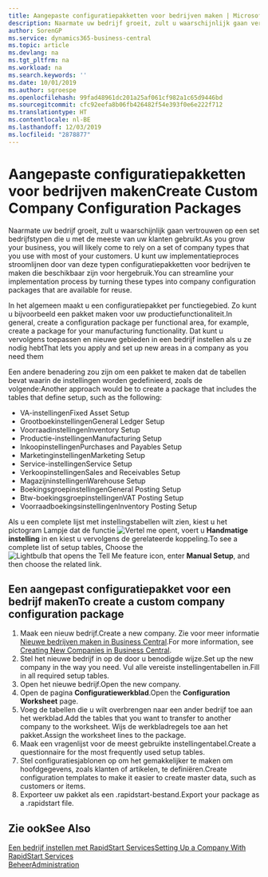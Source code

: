 ```yaml
---
title: Aangepaste configuratiepakketten voor bedrijven maken | Microsoft Docs
description: Naarmate uw bedrijf groeit, zult u waarschijnlijk gaan vertrouwen op een set bedrijfstypen die u met de meeste van uw klanten gebruikt. U kunt uw implementatieproces stroomlijnen door van deze typen configuratiepakketten voor bedrijven te maken die beschikbaar zijn voor hergebruik.
author: SorenGP
ms.service: dynamics365-business-central
ms.topic: article
ms.devlang: na
ms.tgt_pltfrm: na
ms.workload: na
ms.search.keywords: ''
ms.date: 10/01/2019
ms.author: sgroespe
ms.openlocfilehash: 99fad48961dc201a25af061cf982a1c65d9446bd
ms.sourcegitcommit: cfc92eefa8b06fb426482f54e393f0e6e222f712
ms.translationtype: HT
ms.contentlocale: nl-BE
ms.lasthandoff: 12/03/2019
ms.locfileid: "2878877"
---
```

# <a name="create-custom-company-configuration-packages"></a><span data-ttu-id="7004c-104">Aangepaste configuratiepakketten voor bedrijven maken</span><span class="sxs-lookup"><span data-stu-id="7004c-104">Create Custom Company Configuration Packages</span></span>
<span data-ttu-id="7004c-105">Naarmate uw bedrijf groeit, zult u waarschijnlijk gaan vertrouwen op een set bedrijfstypen die u met de meeste van uw klanten gebruikt.</span><span class="sxs-lookup"><span data-stu-id="7004c-105">As you grow your business, you will likely come to rely on a set of company types that you use with most of your customers.</span></span> <span data-ttu-id="7004c-106">U kunt uw implementatieproces stroomlijnen door van deze typen configuratiepakketten voor bedrijven te maken die beschikbaar zijn voor hergebruik.</span><span class="sxs-lookup"><span data-stu-id="7004c-106">You can streamline your implementation process by turning these types into company configuration packages that are available for reuse.</span></span>  

<span data-ttu-id="7004c-107">In het algemeen maakt u een configuratiepakket per functiegebied. Zo kunt u bijvoorbeeld een pakket maken voor uw productiefunctionaliteit.</span><span class="sxs-lookup"><span data-stu-id="7004c-107">In general, create a configuration package per functional area, for example, create a package for your manufacturing functionality.</span></span> <span data-ttu-id="7004c-108">Dat kunt u vervolgens toepassen en nieuwe gebieden in een bedrijf instellen als u ze nodig hebt</span><span class="sxs-lookup"><span data-stu-id="7004c-108">That lets you apply and set up new areas in a company as you need them</span></span>  

<span data-ttu-id="7004c-109">Een andere benadering zou zijn om een pakket te maken dat de tabellen bevat waarin de instellingen worden gedefinieerd, zoals de volgende:</span><span class="sxs-lookup"><span data-stu-id="7004c-109">Another approach would be to create a package that includes the tables that define setup, such as the following:</span></span>  

-   <span data-ttu-id="7004c-110">VA-instellingen</span><span class="sxs-lookup"><span data-stu-id="7004c-110">Fixed Asset Setup</span></span>  
-   <span data-ttu-id="7004c-111">Grootboekinstellingen</span><span class="sxs-lookup"><span data-stu-id="7004c-111">General Ledger Setup</span></span>  
-   <span data-ttu-id="7004c-112">Voorraadinstellingen</span><span class="sxs-lookup"><span data-stu-id="7004c-112">Inventory Setup</span></span>  
-   <span data-ttu-id="7004c-113">Productie-instellingen</span><span class="sxs-lookup"><span data-stu-id="7004c-113">Manufacturing Setup</span></span>  
-   <span data-ttu-id="7004c-114">Inkoopinstellingen</span><span class="sxs-lookup"><span data-stu-id="7004c-114">Purchases and Payables Setup</span></span>  
-   <span data-ttu-id="7004c-115">Marketinginstellingen</span><span class="sxs-lookup"><span data-stu-id="7004c-115">Marketing Setup</span></span>  
-   <span data-ttu-id="7004c-116">Service-instellingen</span><span class="sxs-lookup"><span data-stu-id="7004c-116">Service Setup</span></span>  
-   <span data-ttu-id="7004c-117">Verkoopinstellingen</span><span class="sxs-lookup"><span data-stu-id="7004c-117">Sales and Receivables Setup</span></span>  
-   <span data-ttu-id="7004c-118">Magazijninstellingen</span><span class="sxs-lookup"><span data-stu-id="7004c-118">Warehouse Setup</span></span>  
-   <span data-ttu-id="7004c-119">Boekingsgroepinstellingen</span><span class="sxs-lookup"><span data-stu-id="7004c-119">General Posting Setup</span></span>  
-   <span data-ttu-id="7004c-120">Btw-boekingsgroepinstellingen</span><span class="sxs-lookup"><span data-stu-id="7004c-120">VAT Posting Setup</span></span>  
-   <span data-ttu-id="7004c-121">Voorraadboekingsinstellingen</span><span class="sxs-lookup"><span data-stu-id="7004c-121">Inventory Posting Setup</span></span>  

<span data-ttu-id="7004c-122">Als u een complete lijst met instellingstabellen wilt zien, kiest u het pictogram Lampje dat de functie ![Vertel me opent](media/ui-search/search_small.png "Vertel me wat u wilt doen"), voert u **Handmatige instelling** in en kiest u vervolgens de gerelateerde koppeling.</span><span class="sxs-lookup"><span data-stu-id="7004c-122">To see a complete list of setup tables, Choose the ![Lightbulb that opens the Tell Me feature](media/ui-search/search_small.png "Tell me what you want to do") icon, enter **Manual Setup**, and then choose the related link.</span></span>  

## <a name="to-create-a-custom-company-configuration-package"></a><span data-ttu-id="7004c-123">Een aangepast configuratiepakket voor een bedrijf maken</span><span class="sxs-lookup"><span data-stu-id="7004c-123">To create a custom company configuration package</span></span>  
1.  <span data-ttu-id="7004c-124">Maak een nieuw bedrijf.</span><span class="sxs-lookup"><span data-stu-id="7004c-124">Create a new company.</span></span> <span data-ttu-id="7004c-125">Zie voor meer informatie [Nieuwe bedrijven maken in Business Central](about-new-company.md).</span><span class="sxs-lookup"><span data-stu-id="7004c-125">For more information, see [Creating New Companies in Business Central](about-new-company.md).</span></span>  
3.  <span data-ttu-id="7004c-126">Stel het nieuwe bedrijf in op de door u benodigde wijze.</span><span class="sxs-lookup"><span data-stu-id="7004c-126">Set up the new company in the way you need.</span></span> <span data-ttu-id="7004c-127">Vul alle vereiste instellingentabellen in.</span><span class="sxs-lookup"><span data-stu-id="7004c-127">Fill in all required setup tables.</span></span>  
4.  <span data-ttu-id="7004c-128">Open het nieuwe bedrijf.</span><span class="sxs-lookup"><span data-stu-id="7004c-128">Open the new company.</span></span>
5. <span data-ttu-id="7004c-129">Open de pagina **Configuratiewerkblad**.</span><span class="sxs-lookup"><span data-stu-id="7004c-129">Open the **Configuration Worksheet** page.</span></span>  
6.  <span data-ttu-id="7004c-130">Voeg de tabellen die u wilt overbrengen naar een ander bedrijf toe aan het werkblad.</span><span class="sxs-lookup"><span data-stu-id="7004c-130">Add the tables that you want to transfer to another company to the worksheet.</span></span> <span data-ttu-id="7004c-131">Wijs de werkbladregels toe aan het pakket.</span><span class="sxs-lookup"><span data-stu-id="7004c-131">Assign the worksheet lines to the package.</span></span>  
7.  <span data-ttu-id="7004c-132">Maak een vragenlijst voor de meest gebruikte instellingentabel.</span><span class="sxs-lookup"><span data-stu-id="7004c-132">Create a questionnaire for the most frequently used setup tables.</span></span>  
8.  <span data-ttu-id="7004c-133">Stel configuratiesjablonen op om het gemakkelijker te maken om hoofdgegevens, zoals klanten of artikelen, te definiëren.</span><span class="sxs-lookup"><span data-stu-id="7004c-133">Create configuration templates to make it easier to create master data, such as customers or items.</span></span>  
9.  <span data-ttu-id="7004c-134">Exporteer uw pakket als een .rapidstart-bestand.</span><span class="sxs-lookup"><span data-stu-id="7004c-134">Export your package as a .rapidstart file.</span></span>  

## <a name="see-also"></a><span data-ttu-id="7004c-135">Zie ook</span><span class="sxs-lookup"><span data-stu-id="7004c-135">See Also</span></span>  
[<span data-ttu-id="7004c-136">Een bedrijf instellen met RapidStart Services</span><span class="sxs-lookup"><span data-stu-id="7004c-136">Setting Up a Company With RapidStart Services</span></span>](admin-set-up-a-company-with-rapidstart.md)  
[<span data-ttu-id="7004c-137">Beheer</span><span class="sxs-lookup"><span data-stu-id="7004c-137">Administration</span></span>](admin-setup-and-administration.md)
